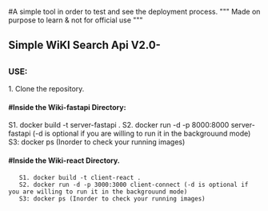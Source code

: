 #A simple tool in order to test and see the deployment process.
""" Made on purpose to learn & not for official use """
<h2>Simple WiKI Search Api V2.0-<h2>


<h3>USE:</h3>
1. Clone the repository.

<h4>#Inside the Wiki-fastapi Directory:</h4>
 
   S1. docker build -t server-fastapi .
   S2. docker run -d -p 8000:8000 server-fastapi (-d is optional if you are willing to run it in the backgrouund mode)
   S3: docker ps (Inorder to check your running images)

<h4>#Inside the Wiki-react Directory.</h4>

       S1. docker build -t client-react .
       S2. docker run -d -p 3000:3000 client-connect (-d is optional if you are willing to run it in the backgrouund mode)
       S3: docker ps (Inorder to check your running images)
